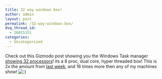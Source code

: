```yaml
---
title: 32 way windows box!
author: admin
layout: post
permalink: /32-way-windows-box/
dsq_thread_id:
  - 26015151
categories:
  - Uncategorized
---
```

Check out this Gizmodo post showing you the Windows Task manager [showing 32 processors][1]! its a 8 proc, dual core, hyper threaded box! This is 2x the amount from <a HREF="/archive/2006/09/02/13346.aspx">last week</a>, and 16 times more then any of my machines show! <img src="http://blog.lotas-smartman.net/wp-includes/images/smilies/icon_smile.gif" alt=":)" class="wp-smiley" />

 [1]: http://services.newsgator.com/redirect/attn.ashx?uid=2248&fid=79&pid=1392370428&t=1&u=http%3a%2f%2fwww.gizmodo.com%2fgadgets%2fgadgets%2fserver-with-eight-hyperthreaded-dual-core-chips-goes-32ways-windows-goes-schitzo-199293.php